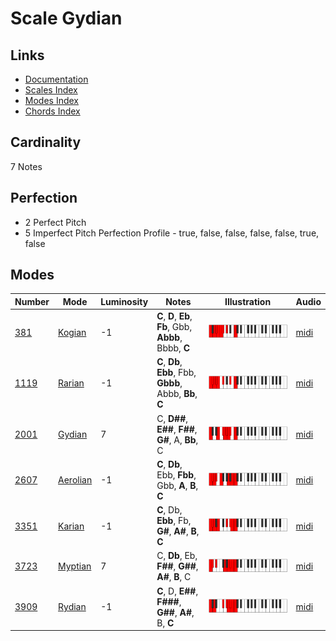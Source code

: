 # Scale Gydian

## Links

- [Documentation](README.md)
- [Scales Index](Scales.md)
- [Modes Index](Modes.md)
- [Chords Index](Chords.md)

## Cardinality

7 Notes

## Perfection

- 2 Perfect Pitch
- 5 Imperfect Pitch
Perfection Profile - true, false, false, false, false, true, false

## Modes

| Number | Mode | Luminosity | Notes | Illustration | Audio |
|--------|------|------------|-------|--------------|-------|
| [381](https://ianring.com/musictheory/scales/381) | [Kogian](ModeKogian.md) | -1 | **C**, **D**, **Eb**, **Fb**, Gbb, **Abbb**, Bbbb, **C** | ![CNaturalKogian](ModeCNaturalKogian.png) | [midi](https://github.com/edipermadi/music/blob/main/docs/ModeCNaturalKogian.mid?raw=true) | 
| [1119](https://ianring.com/musictheory/scales/1119) | [Rarian](ModeRarian.md) | -1 | **C**, **Db**, **Ebb**, Fbb, **Gbbb**, Abbb, **Bb**, **C** | ![CNaturalRarian](ModeCNaturalRarian.png) | [midi](https://github.com/edipermadi/music/blob/main/docs/ModeCNaturalRarian.mid?raw=true) | 
| [2001](https://ianring.com/musictheory/scales/2001) | [Gydian](ModeGydian.md) | 7 | C, **D##**, **E##**, **F##**, **G#**, A, **Bb**, C | ![CNaturalGydian](ModeCNaturalGydian.png) | [midi](https://github.com/edipermadi/music/blob/main/docs/ModeCNaturalGydian.mid?raw=true) | 
| [2607](https://ianring.com/musictheory/scales/2607) | [Aerolian](ModeAerolian.md) | -1 | **C**, **Db**, Ebb, **Fbb**, Gbb, **A**, **B**, **C** | ![CNaturalAerolian](ModeCNaturalAerolian.png) | [midi](https://github.com/edipermadi/music/blob/main/docs/ModeCNaturalAerolian.mid?raw=true) | 
| [3351](https://ianring.com/musictheory/scales/3351) | [Karian](ModeKarian.md) | -1 | **C**, Db, **Ebb**, Fb, **G#**, **A#**, **B**, **C** | ![CNaturalKarian](ModeCNaturalKarian.png) | [midi](https://github.com/edipermadi/music/blob/main/docs/ModeCNaturalKarian.mid?raw=true) | 
| [3723](https://ianring.com/musictheory/scales/3723) | [Myptian](ModeMyptian.md) | 7 | C, **Db**, Eb, **F##**, **G##**, **A#**, **B**, C | ![CNaturalMyptian](ModeCNaturalMyptian.png) | [midi](https://github.com/edipermadi/music/blob/main/docs/ModeCNaturalMyptian.mid?raw=true) | 
| [3909](https://ianring.com/musictheory/scales/3909) | [Rydian](ModeRydian.md) | -1 | **C**, D, **E##**, **F###**, **G##**, **A#**, B, **C** | ![CNaturalRydian](ModeCNaturalRydian.png) | [midi](https://github.com/edipermadi/music/blob/main/docs/ModeCNaturalRydian.mid?raw=true) | 
